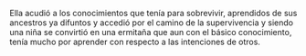 Ella  acudió a los  conocimientos que tenía para sobrevivir,  aprendidos de sus  ancestros ya difuntos  y accedió por el camino de la supervivencia y siendo una niña se  convirtió en una ermitaña  que aun con el básico  conocimiento, tenía mucho por aprender con respecto a las intenciones de  otros.
